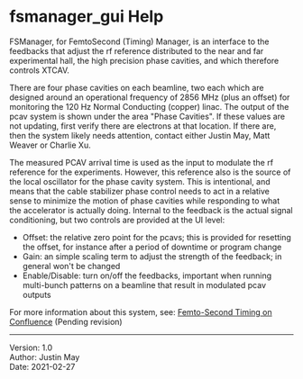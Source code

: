# fsmanager_gui Help

FSManager, for FemtoSecond (Timing) Manager, is an interface to the feedbacks that adjust the rf reference distributed to the near and far experimental hall, the high precision phase cavities, and which therefore controls XTCAV.

There are four phase cavities on each beamline, two each which are designed around an operational frequency of 2856 MHz (plus an offset) for monitoring the 120 Hz Normal Conducting (copper) linac. The output of the pcav system is shown under the area "Phase Cavities". If these values are not updating, first verify there are electrons at that location. If there are, then the system likely needs attention, contact either Justin May, Matt Weaver or Charlie Xu.

The measured PCAV arrival time is used as the input to modulate the rf reference for the experiments. However, this reference also is the source of the local oscillator for the phase cavity system. This is intentional, and means that the cable stabilizer phase control needs to act in a relative sense to minimize the motion of phase cavities while responding to what the accelerator is actually doing. Internal to the feedback is the actual signal conditioning, but two controls are provided at the UI level:

- Offset: the relative zero point for the pcavs; this is provided for resetting the offset, for instance after a period of downtime or program change
- Gain: an simple scaling term to adjust the strength of the feedback; in general won't be changed
- Enable/Disable: turn on/off the feedbacks, important when running multi-bunch patterns on a beamline that result in modulated pcav outputs

For more information about this system, see: [Femto-Second Timing on Confluence](https://confluence.slac.stanford.edu/display/PCDS/Phase+Cavity+System) (Pending revision)

____
Version: 1.0  
Author: Justin May  
Date: 2021-02-27  